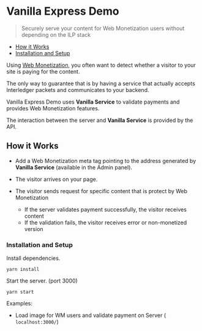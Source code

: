# Vanilla Express Demo
> Securely serve your content for Web Monetization users without depending on the ILP stack

- [How it Works](#how-it-works)
- [Installation and Setup](#installation-and-setup)

Using [Web Monetization](https://github.com/interledger/rfcs/blob/master/0028-web-monetization/0028-web-monetization.md), you often want to detect whether a visitor to your site is paying for the content.
 
The only way to guarantee that is by having a service that actually accepts Interledger packets and communicates to your backend.

Vanilla Express Demo uses **Vanilla Service** to validate payments and provides Web Monetization features.

The interaction between the server and **Vanilla Service** is provided by the API.

## How it Works

* Add a Web Monetization meta tag pointing to the address generated by **Vanilla Service** (available in the Admin panel).

* The visitor arrives on your page.

* The visitor sends request for specific content that is protect by Web Monetization
  - If the server validates payment successfully, the visitor receives content
  - If the validation fails, the visitor receives error or non-monetized version

### Installation and Setup

Install dependencies.

```shell
yarn install
```

Start the server. (port 3000)
```shell
yarn start
```

Examples: 
* Load image for WM users and validate payment on Server ( `localhost:3000/`)

